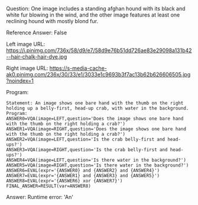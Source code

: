 Question: One image includes a standing afghan hound with its black and white fur blowing in the wind, and the other image features at least one reclining hound with mostly blond fur.

Reference Answer: False

Left image URL: https://i.pinimg.com/736x/58/d9/e7/58d9e76b51dd726ae83e29098a131b42--hair-chalk-hair-dye.jpg

Right image URL: https://s-media-cache-ak0.pinimg.com/236x/30/33/e1/3033e1c9693b3f7ac13b62b626606505.jpg?noindex=1

Program:

```
Statement: An image shows one bare hand with the thumb on the right holding up a belly-first, head-up crab, with water in the background.
Program:
ANSWER0=VQA(image=LEFT,question='Does the image shows one bare hand with the thumb on the right holding a crab?')
ANSWER1=VQA(image=RIGHT,question='Does the image shows one bare hand with the thumb on the right holding a crab?')
ANSWER2=VQA(image=LEFT,question='Is the crab belly-first and head-ups?')
ANSWER3=VQA(image=RIGHT,question='Is the crab belly-first and head-ups?')
ANSWER4=VQA(image=LEFT,question='Is there water in the background?')
ANSWER5=VQA(image=RIGHT,question='Is there water in the background?')
ANSWER6=EVAL(expr='{ANSWER0} and {ANSWER2} and {ANSWER4}')
ANSWER7=EVAL(expr='{ANSWER1} and {ANSWER3} and {ANSWER5}')
ANSWER8=EVAL(expr='{ANSWER6} xor {ANSWER7}')
FINAL_ANSWER=RESULT(var=ANSWER8)
```
Answer: Runtime error: 'An'

